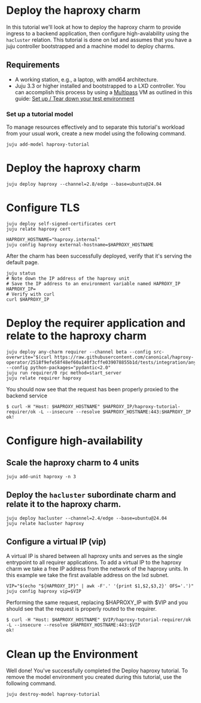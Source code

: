 # Deploy the haproxy charm

In this tutorial we'll look at how to deploy the haproxy charm to provide ingress to a backend application, then configure high-avalability using the `hacluster` relation. This tutorial is done on lxd and assumes that you have a juju controller bootstrapped and a machine model to deploy charms.

## Requirements

* A working station, e.g., a laptop, with amd64 architecture.
* Juju 3.3 or higher installed and bootstrapped to a LXD controller. You can accomplish
this process by using a [Multipass](https://multipass.run/) VM as outlined in this guide: [Set up / Tear down your test environment](https://canonical-juju.readthedocs-hosted.com/en/3.6/user/howto/manage-your-deployment/manage-your-deployment-environment/#set-things-up)

### Set up a tutorial model

To manage resources effectively and to separate this tutorial's workload from
your usual work, create a new model using the following command.

```
juju add-model haproxy-tutorial
```

# Deploy the haproxy charm
```
juju deploy haproxy --channel=2.8/edge --base=ubuntu@24.04
```

# Configure TLS
```
juju deploy self-signed-certificates cert
juju relate haproxy cert

HAPROXY_HOSTNAME="haproxy.internal"
juju config haproxy external-hostname=$HAPROXY_HOSTNAME
```

After the charm has been successfully deployed, verify that it's serving the default page.
```
juju status
# Note down the IP address of the haproxy unit
# Save the IP address to an environment variable named HAPROXY_IP
HAPROXY_IP=
# Verify with curl
curl $HAPROXY_IP
```

# Deploy the requirer application and relate to the haproxy charm
```
juju deploy any-charm requirer --channel beta --config src-overwrite="$(curl https://raw.githubusercontent.com/canonical/haproxy-operator/2518f9efe58f48ef60a140f3cffe039078855b1d/tests/integration/any_charm_ingress_requirer_src_rewrite.json)" --config python-packages="pydantic<2.0"
juju run requirer/0 rpc method=start_server
juju relate requirer haproxy
```

You should now see that the request has been properly proxied to the backend service
```
$ curl -H "Host: $HAPROXY_HOSTNAME" $HAPROXY_IP/haproxy-tutorial-requirer/ok -L --insecure --resolve $HAPROXY_HOSTNAME:443:$HAPROXY_IP
ok!
```

# Configure high-availability
## Scale the haproxy charm to 4 units
```
juju add-unit haproxy -n 3
```

## Deploy the `hacluster` subordinate charm and relate it to the haproxy charm. 
```
juju deploy hacluster --channel=2.4/edge --base=ubuntu@24.04
juju relate hacluster haproxy
```

## Configure a virtual IP (vip)
A virtual IP is shared between all haproxy units and serves as the single entrypoint to all requirer applications. To add a virtual IP to the haproxy charm we take a free IP address from the network of the haproxy units. In this example we take the first available address on the lxd subnet.
```
VIP="$(echo "${HAPROXY_IP}" | awk -F'.' '{print $1,$2,$3,2}' OFS='.')"
juju config haproxy vip=$VIP
```

Performing the same request, replacing $HAPROXY_IP with $VIP and you should see that the request is properly routed to the requirer.
```
$ curl -H "Host: $HAPROXY_HOSTNAME" $VIP/haproxy-tutorial-requirer/ok -L --insecure --resolve $HAPROXY_HOSTNAME:443:$VIP
ok!
```

# Clean up the Environment
Well done! You've successfully completed the Deploy haproxy tutorial. To remove the model environment you created during this tutorial, use the following command.

```
juju destroy-model haproxy-tutorial
```